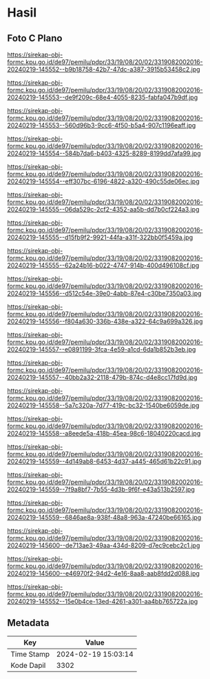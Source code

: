 # Hasil

## Foto C Plano

https://sirekap-obj-formc.kpu.go.id/de97/pemilu/pdpr/33/19/08/20/02/3319082002016-20240219-145552--b9b18758-42b7-47dc-a387-3915b53458c2.jpg

https://sirekap-obj-formc.kpu.go.id/de97/pemilu/pdpr/33/19/08/20/02/3319082002016-20240219-145553--de9f209c-68e4-4055-8235-fabfa047b9df.jpg

https://sirekap-obj-formc.kpu.go.id/de97/pemilu/pdpr/33/19/08/20/02/3319082002016-20240219-145553--560d96b3-9cc6-4f50-b5a4-907c1196eaff.jpg

https://sirekap-obj-formc.kpu.go.id/de97/pemilu/pdpr/33/19/08/20/02/3319082002016-20240219-145554--584b7da6-b403-4325-8289-8199dd7afa99.jpg

https://sirekap-obj-formc.kpu.go.id/de97/pemilu/pdpr/33/19/08/20/02/3319082002016-20240219-145554--eff307bc-6196-4822-a320-490c55de06ec.jpg

https://sirekap-obj-formc.kpu.go.id/de97/pemilu/pdpr/33/19/08/20/02/3319082002016-20240219-145555--06da529c-2cf2-4352-aa5b-dd7b0cf224a3.jpg

https://sirekap-obj-formc.kpu.go.id/de97/pemilu/pdpr/33/19/08/20/02/3319082002016-20240219-145555--d15fb9f2-9921-44fa-a31f-322bb0f5459a.jpg

https://sirekap-obj-formc.kpu.go.id/de97/pemilu/pdpr/33/19/08/20/02/3319082002016-20240219-145555--62a24b16-b022-4747-914b-400d496108cf.jpg

https://sirekap-obj-formc.kpu.go.id/de97/pemilu/pdpr/33/19/08/20/02/3319082002016-20240219-145556--d512c54e-39e0-4abb-87e4-c30be7350a03.jpg

https://sirekap-obj-formc.kpu.go.id/de97/pemilu/pdpr/33/19/08/20/02/3319082002016-20240219-145556--f804a630-336b-438e-a322-64c9a699a326.jpg

https://sirekap-obj-formc.kpu.go.id/de97/pemilu/pdpr/33/19/08/20/02/3319082002016-20240219-145557--e0891199-3fca-4e59-a1cd-6da1b852b3eb.jpg

https://sirekap-obj-formc.kpu.go.id/de97/pemilu/pdpr/33/19/08/20/02/3319082002016-20240219-145557--40bb2a32-2118-479b-874c-d4e8cc17fd9d.jpg

https://sirekap-obj-formc.kpu.go.id/de97/pemilu/pdpr/33/19/08/20/02/3319082002016-20240219-145558--5a7c320a-7d77-419c-bc32-1540be6059de.jpg

https://sirekap-obj-formc.kpu.go.id/de97/pemilu/pdpr/33/19/08/20/02/3319082002016-20240219-145558--a8eede5a-418b-45ea-98c6-18040220cacd.jpg

https://sirekap-obj-formc.kpu.go.id/de97/pemilu/pdpr/33/19/08/20/02/3319082002016-20240219-145559--4d149ab8-6453-4d37-a445-465d61b22c91.jpg

https://sirekap-obj-formc.kpu.go.id/de97/pemilu/pdpr/33/19/08/20/02/3319082002016-20240219-145559--7f9a8bf7-7b55-4d3b-9f6f-e43a513b2597.jpg

https://sirekap-obj-formc.kpu.go.id/de97/pemilu/pdpr/33/19/08/20/02/3319082002016-20240219-145559--6846ae8a-938f-48a8-963a-47240be66165.jpg

https://sirekap-obj-formc.kpu.go.id/de97/pemilu/pdpr/33/19/08/20/02/3319082002016-20240219-145600--de713ae3-49aa-434d-8209-d7ec9cebc2c1.jpg

https://sirekap-obj-formc.kpu.go.id/de97/pemilu/pdpr/33/19/08/20/02/3319082002016-20240219-145600--e46970f2-94d2-4e16-8aa8-aab8fdd2d088.jpg

https://sirekap-obj-formc.kpu.go.id/de97/pemilu/pdpr/33/19/08/20/02/3319082002016-20240219-145552--15e0b4ce-13ed-4261-a301-aa4bb765722a.jpg


## Metadata

| Key        | Value               |
| ---------- | ------------------- |
| Time Stamp | 2024-02-19 15:03:14 |
| Kode Dapil | 3302                |



